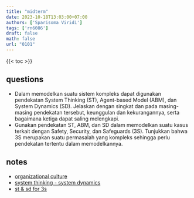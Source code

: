 ```yaml
---
title: "midterm"
date: 2023-10-18T13:03:00+07:00
authors: ['Sparisoma Viridi']
tags: ['rn6086']
draft: false
math: false
url: "0101"
---
```

{{< toc >}}


## questions
+ Dalam memodelkan suatu sistem kompleks dapat digunakan pendekatan System Thinking (ST), Agent-based Model (ABM), dan System Dynamics (SD). Jelaskan dengan singkat dan pada masing-masing pendekatan tersebut, keunggulan dan kekurangannya, serta bagaimana ketiga dapat saling melengkapi.
+ Gunakan pendekatan ST, ABM, dan SD dalam memodelkan suatu kasus terkait dengan Safety, Security, dan Safeguards (3S). Tunjukkan bahwa 3S merupakan suatu permasalah yang kompleks sehingga perlu pendekatan tertentu dalam memodelkannya.


## notes
+ [organizational culture](../0035/)
+ [system thinking - system dynamics](../0088/)
+ [st & sd for 3s](../0092/)